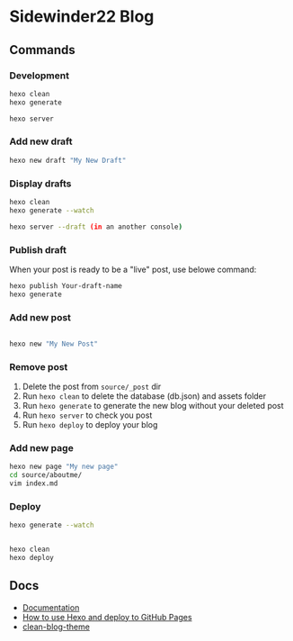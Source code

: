# Sidewinder22 Blog

## Commands

### Development

```bash
hexo clean
hexo generate

hexo server
```

### Add new draft

```bash
hexo new draft "My New Draft"
```

### Display drafts

```bash
hexo clean
hexo generate --watch

hexo server --draft (in an another console)
```

### Publish draft

When your post is ready to be a "live" post, use belowe command:

```bash
hexo publish Your-draft-name
hexo generate
```

### Add new post

```bash

hexo new "My New Post"
```

### Remove post

1. Delete the post from `source/_post` dir
2. Run `hexo clean` to delete the database (db.json) and assets folder
3. Run `hexo generate` to generate the new blog without your deleted post
4. Run `hexo server` to check you post
5. Run `hexo deploy` to deploy your blog 

### Add new page

```bash
hexo new page "My new page"
cd source/aboutme/
vim index.md
```

### Deploy

```bash
hexo generate --watch


hexo clean
hexo deploy
```

## Docs

* [Documentation](https://hexo.io/docs/)
* [How to use Hexo and deploy to GitHub Pages](https://gist.github.com/btfak/18938572f5df000ebe06fbd1872e4e39)
* [clean-blog-theme](https://github.com/klugjo/hexo-theme-clean-blog)
